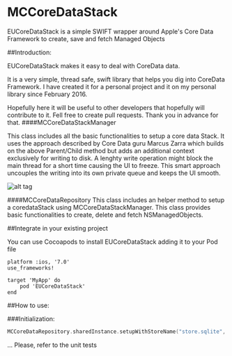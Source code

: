 # MCCoreDataStack
EUCoreDataStack is a simple SWIFT wrapper around Apple's Core Data Framework to create, save and fetch Managed Objects

##Introduction:

EUCoreDataStack makes it easy to deal with CoreData data.

It is a very simple, thread safe, swift library that helps you dig into CoreData Framework. 
I have created it for a personal project and it on my personal library since February 2016.

Hopefully here it will be useful to other developers that hopefully will contribute to it. Fell free to create pull requests. Thank you in advance for that. 
####MCCoreDataStackManager 

This class includes all the basic functionalities to setup a core data Stack. It uses the approach described by Core Data guru Marcus Zarra which builds on the above Parent/Child method but adds an additional context exclusively for writing to disk. A lenghty write operation might block the main thread for a short time causing the UI to freeze. This smart approach uncouples the writing into its own private queue and keeps the UI smooth.

![alt tag](https://dl.dropboxusercontent.com/u/7201536/model.png)

####MCCoreDataRepository
 This class includes an helper method to setup a coredataStack using MCCoreDataStackManager. This class provides basic functionalities to create, delete and fetch NSManagedObjects.

##Integrate in your existing project

You can use Cocoapods to install EUCoreDataStack adding it to your Pod file

```
platform :ios, '7.0'
use_frameworks!

target 'MyApp' do
    pod 'EUCoreDataStack'
end
```
##How to use:

###Initialization:

```swift
MCCoreDataRepository.sharedInstance.setupWithStoreName("store.sqlite", modelName: "MyDataModel", domainName: "uk.co.myApplication")
```

... Please, refer to the unit tests

